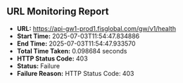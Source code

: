 ## URL Monitoring Report

- **URL:** https://api-gw1-prod1.fisglobal.com/gw/v1/health
- **Start Time:** 2025-07-03T11:54:47.834886
- **End Time:** 2025-07-03T11:54:47.933570
- **Total Time Taken:** 0.098684 seconds
- **HTTP Status Code:** 403
- **Status:** Failure
- **Failure Reason:** HTTP Status Code: 403
